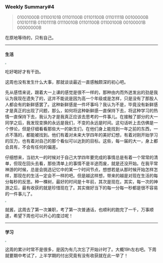 ### Weekly Summary#4

>   01001000B 01100101B 01101100B 01101100B 01101111B 00100000B 01010111B 01101111B 01110010B 01101100B 01100100B 00100001B 00000000B

在原地等待的，只有自己。

----

#### 生活

<img src="https://pic.imgdb.cn/item/61752aa02ab3f51d9115efed.jpg" style="zoom:25%;" />

吃好喝好才有干劲。

这周也没有发生什么大事，那就谈谈最近一直感触颇深的初心吧。

先从感悟来说，跟着大一上课的感觉是很不一样的，那种由内而外迸发出的劲是我认为我现在遗失了的，这并不能说是因为高一个年级或是怎样，只是没有了那股人人都会有的新鲜感罢了。这种新鲜感是一件坏事吗？我认为不是，毕竟没有新鲜感 才是真正的出现了问题，那么，如何将这种新鲜感一直保持下去，将这种学习的热情一直保持下去，我认为才是我真正应该去思考的一件事儿。在接触了部分的大一同学之后，我发现变换的永远是我们，不变的永远是时间。这句话听上去仿佛是一个悖论，但是仔细看看那些大一的新生们，在他们身上能找到一年之前的东西，一点不落的，都能被找到。他们有着对未来大学四年的美好幻想，有着对刚开始学习的压力，也有着对自己的那个看似可以达到的目标。这些，每一届的大一，身上都会具有，不会有任何的偏差。

仔细想来，当初大一的时候对于自己大学四年要完成的事情总是有着一个常常的清单，但现在回头去看，那些清单上的事情不是半途而废，就是还没开始。在我平常神游的时候，总是会挑选记忆中的某一个时间节点，想想若是从那时候开始怎样怎样，那现在的生活一定会不一样的吧。但是越这样想，带来的越是对现在生活的每分每秒的反思。种一棵树，最好的时间是十年前，其次是现在。其实，每一次的神游之后，最有收获的就是珍惜现在了。其实做好当下的每一分每一秒都是很不容易的一件事儿了。

<img src="https://pic.imgdb.cn/item/61752fd92ab3f51d911958ee.jpg" style="zoom:25%;" />

就酱，这周去了第一次兼职，考了第一次普通话，也顺利的跑完了一千，万事顺遂，希望下周也可以开心的度过呢！

---

#### 学习

<img src="https://pic.imgdb.cn/item/617530922ab3f51d9119c259.jpg" style="zoom:25%;" />

这周的累计时常不是很多，是因为有几次忘了开始计时了。大概19h左右吧。下周就要期中考试了，上半学期的付出究竟有没有收获就在此一举了！